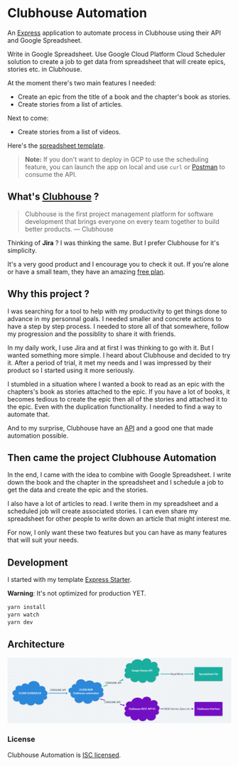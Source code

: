 # Clubhouse Automation

An [Express](https://expressjs.com/) application to automate process in Clubhouse using their API and Google Spreadsheet.

Write in Google Spreadsheet. Use Google Cloud Platform Cloud Scheduler solution to create a job to get data from spreadsheet that will create epics, stories etc. in Clubhouse.

At the moment there's two main features I needed:

- Create an epic from the title of a book and the chapter's book as stories.
- Create stories from a list of articles.

Next to come: 
- Create stories from a list of videos.

Here's the [spreadsheet template](https://docs.google.com/spreadsheets/d/1oHin1tiFc_mIUD7t2JKsQQYSs9nuDmM3yyffLHODunk/edit?usp=sharing).

> **Note:** If you don't want to deploy in GCP to use the scheduling feature, you can launch the app on local and use `curl` or [Postman](https://www.getpostman.com/) to consume the API.

## What's [Clubhouse](https://clubhouse.io/) ?

> Clubhouse is the first project management platform for software development that brings everyone on every team together to build better products. — Clubhouse

Thinking of **Jira** ? I was thinking the same. But I prefer Clubhouse for it's simplicity.

It's a very good product and I encourage you to check it out. If you're alone or have a small team, they have an amazing [free plan](https://clubhouse.io/blog/free-plan).   

## Why this project ?

I was searching for a tool to help with my productivity to get things done to advance in my personnal goals. I needed smaller and concrete actions to have a step by step process. I needed to store all of that somewhere, follow my progression and the possiblity to share it with friends.

In my daily work, I use Jira and at first I was thinking to go with it. But I wanted something more simple. I heard about Clubhouse and decided to try it. After a period of trial, it met my needs and I was impressed by their product so I started using it more seriously.

I stumbled in a situation where I wanted a book to read as an epic with the chapters's book as stories attached to the epic. If you have a lot of books, it becomes tedious to create the epic then all of the stories and attached it to the epic. Even with the duplication functionality. I needed to find a way to automate that.

And to my surprise, Clubhouse have an [API](https://clubhouse.io/api/rest/v3/) and a good one that made automation possible.

## Then came the project Clubhouse Automation

In the end, I came with the idea to combine with Google Spreadsheet. I write down the book and the chapter in the spreadsheet and I schedule a job to get the data and create the epic and the stories.

I also have a lot of articles to read. I write them in my spreadsheet and a scheduled job will create associated stories. I can even share my spreadsheet for other people to write down an article that might interest me.

For now, I only want these two features but you can have as many features that will suit your needs.

## Development

I started with my template [Express Starter](https://github.com/Wraithraiser/express-starter).

**Warning**: It's not optimized for production YET.

```sh
yarn install
yarn watch
yarn dev
```

## Architecture

![Automation process](./src/assets/clubhouse-automation-process.png)

### License

Clubhouse Automation is [ISC licensed](./LICENSE).
